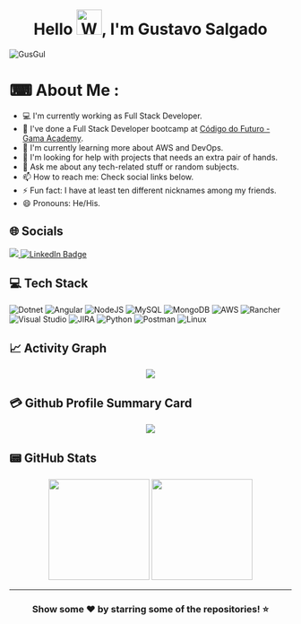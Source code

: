 
<h1 align="center"> Hello <img src="https://raw.githubusercontent.com/nixin72/nixin72/master/wave.gif" 
         alt="Waving hand animated gif"
         height="45"
         width="45" />, I'm Gustavo Salgado</h1>
<p align="left"> <img src="https://komarev.com/ghpvc/?username=GusGul&style=for-the-badge" alt="GusGul" /> </p>

# ⌨ About Me :
- 💻 I'm currently working as Full Stack Developer.
- 🎯 I've done a Full Stack Developer bootcamp at [Código do Futuro - Gama Academy](https://codigodofuturo.corporate.gama.academy/).
- 🌱 I'm currently learning more about AWS and DevOps.
- 🤔 I'm looking for help with projects that needs an extra pair of hands.
- 💬 Ask me about any tech-related stuff or random subjects.
- 📫 How to reach me: Check social links below.
- ⚡ Fun fact: I have at least ten different nicknames among my friends.
- 😄 Pronouns: He/His.
<!-- - 👨‍💻 Check out my personal portfolio: -->

## 🌐 Socials
<div id="badges">
  <a href = "mailto:gustavosalgadolima+git@gmail.com">
    <img src="https://img.shields.io/badge/Gmail-D14836?style=for-the-badge&logo=gmail&logoColor=white" target="_blank">
  </a>
  <a href = "https://www.linkedin.com/in/gustavo-salgado-lima">
    <img src="https://img.shields.io/badge/LinkedIn-0077B5?style=for-the-badge&logo=linkedin&logoColor=white" alt="LinkedIn Badge"/>
  </a>
  <!-- <a href="https://gusgul.github.io/portfolio/">
	  <img src="https://img.shields.io/badge/portfolio-12100E?style=for-the-badge&logo=github&logoColor=white" />
  </a> -->
  <!-- <a href="https://instagram.com/gusalgadolima">
	  <img src="https://img.shields.io/badge/Instagram-E4405F?style=for-the-badge&logo=instagram&logoColor=white" />
  </a> -->
</div>

## 💻 Tech Stack 
![Dotnet](https://img.shields.io/badge/.NET-5C2D91?style=for-the-badge&logo=.net&logoColor=white) ![Angular](https://img.shields.io/badge/angular-%23DD0031.svg?style=for-the-badge&logo=angular&logoColor=white) ![NodeJS](https://img.shields.io/badge/node.js-6DA55F?style=for-the-badge&logo=node.js&logoColor=white) ![MySQL](https://img.shields.io/badge/MySQL-00000F?style=for-the-badge&logo=mysql&logoColor=white) ![MongoDB](https://img.shields.io/badge/MongoDB-%234ea94b.svg?style=for-the-badge&logo=mongodb&logoColor=white) ![AWS](https://img.shields.io/badge/AWS-%23FF9900.svg?style=for-the-badge&logo=amazon-aws&logoColor=white) ![Rancher](https://img.shields.io/badge/rancher-%230075A8.svg?style=for-the-badge&logo=rancher&logoColor=white) ![Visual Studio](https://img.shields.io/badge/Visual%20Studio-5C2D91.svg?style=for-the-badge&logo=visual-studio&logoColor=white) ![JIRA](https://img.shields.io/badge/Jira-0052CC?style=for-the-badge&logo=Jira&logoColor=white) ![Python](https://img.shields.io/badge/python-3670A0?style=for-the-badge&logo=python&logoColor=ffdd54) ![Postman](https://img.shields.io/badge/Postman-FF6C37?style=for-the-badge&logo=postman&logoColor=white) ![Linux](https://img.shields.io/badge/Linux-FCC624?style=for-the-badge&logo=linux&logoColor=black)

## 📈 Activity Graph
<p align="center">
	<img src="https://github-readme-activity-graph.vercel.app/graph?username=GusGul&theme=github"/>
</p>

## 💳 Github Profile Summary Card
<p align="center">
  <img src="https://github-profile-summary-cards.vercel.app/api/cards/profile-details?username=GusGul&theme=moonlight"/>
</p>

## 📟 GitHub Stats
<div align="center">
  <img height="180em" src="https://github-readme-stats-ten-gilt.vercel.app/api?username=GusGul&show_icons=true&theme=dark&include_all_commits=true&count_private=true"/>
  <img height="180em" src="https://github-readme-stats-ten-gilt.vercel.app/api/top-langs/?username=GusGul&layout=compact&langs_count=7&theme=dark"/>
</div>

---

<div align="center">

### Show some ❤️ by starring some of the repositories! ⭐

</div>
